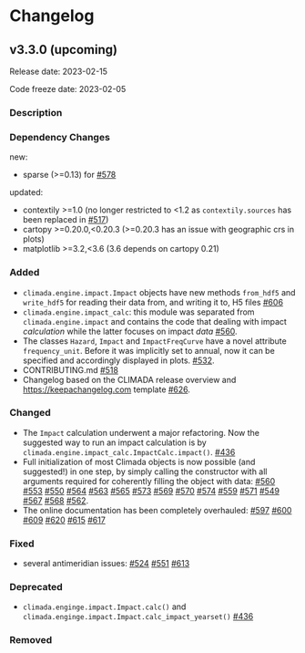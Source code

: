# Changelog

## v3.3.0 (upcoming)

Release date: 2023-02-15

Code freeze date: 2023-02-05

### Description

### Dependency Changes

new:
- sparse (>=0.13) for [#578](https://github.com/CLIMADA-project/climada_python/pull/578)

updated:
- contextily >=1.0 (no longer restricted to <1.2 as `contextily.sources` has been replaced in [#517](https://github.com/CLIMADA-project/climada_python/pull/517))
- cartopy >=0.20.0,<0.20.3 (>=0.20.3 has an issue with geographic crs in plots)
- matplotlib >=3.2,<3.6 (3.6 depends on cartopy 0.21)

### Added

- `climada.engine.impact.Impact` objects have new methods `from_hdf5` and `write_hdf5` for reading their data from, and writing it to, H5 files [#606](https://github.com/CLIMADA-project/climada_python/pull/606)
- `climada.engine.impact_calc`: this module was separated from `climada.engine.impact` and contains the code that dealing with impact _calculation_ while the latter focuses on impact _data_ [#560](https://github.com/CLIMADA-project/climada_python/pull/560).
- The classes `Hazard`, `Impact` and `ImpactFreqCurve` have a novel attribute `frequency_unit`. Before it was implicitly set to annual, now it can be specified and accordingly displayed in plots.
[#532](https://github.com/CLIMADA-project/climada_python/pull/532).
- CONTRIBUTING.md [#518](https://github.com/CLIMADA-project/climada_python/pull/518)
- Changelog based on the CLIMADA release overview and https://keepachangelog.com template [#626](https://github.com/CLIMADA-project/climada_python/pull/626).

### Changed

- The `Impact` calculation underwent a major refactoring. Now the suggested way to run an impact calculation is by `climada.engine.impact_calc.ImpactCalc.impact()`.
[#436](https://github.com/CLIMADA-project/climada_python/pull/436)
- Full initialization of most Climada objects is now possible (and suggested!) in one step, by simply calling the constructor with all arguments required for coherently filling the object with data:
[#560](https://github.com/CLIMADA-project/climada_python/pull/560)
[#553](https://github.com/CLIMADA-project/climada_python/pull/553)
[#550](https://github.com/CLIMADA-project/climada_python/pull/550)
[#564](https://github.com/CLIMADA-project/climada_python/pull/564)
[#563](https://github.com/CLIMADA-project/climada_python/pull/563)
[#565](https://github.com/CLIMADA-project/climada_python/pull/565)
[#573](https://github.com/CLIMADA-project/climada_python/pull/573)
[#569](https://github.com/CLIMADA-project/climada_python/pull/569)
[#570](https://github.com/CLIMADA-project/climada_python/pull/570)
[#574](https://github.com/CLIMADA-project/climada_python/pull/574)
[#559](https://github.com/CLIMADA-project/climada_python/pull/559)
[#571](https://github.com/CLIMADA-project/climada_python/pull/571)
[#549](https://github.com/CLIMADA-project/climada_python/pull/549)
[#567](https://github.com/CLIMADA-project/climada_python/pull/567)
[#568](https://github.com/CLIMADA-project/climada_python/pull/568)
[#562](https://github.com/CLIMADA-project/climada_python/pull/562).
- The online documentation has been completely overhauled:
[#597](https://github.com/CLIMADA-project/climada_python/pull/597)
[#600](https://github.com/CLIMADA-project/climada_python/pull/600)
[#609](https://github.com/CLIMADA-project/climada_python/pull/609)
[#620](https://github.com/CLIMADA-project/climada_python/pull/620)
[#615](https://github.com/CLIMADA-project/climada_python/pull/615)
[#617](https://github.com/CLIMADA-project/climada_python/pull/617)

### Fixed

- several antimeridian issues:
[#524](https://github.com/CLIMADA-project/climada_python/pull/524)
[#551](https://github.com/CLIMADA-project/climada_python/pull/551)
[#613](https://github.com/CLIMADA-project/climada_python/pull/613)

### Deprecated

- `climada.enginge.impact.Impact.calc()` and `climada.enginge.impact.Impact.calc_impact_yearset()`
[#436](https://github.com/CLIMADA-project/climada_python/pull/436)

### Removed
